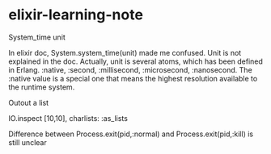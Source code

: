# elixir-learning-note

System_time unit

In elixir doc, System.system_time(unit) made me confused. Unit is not explained in the doc. 
Actually, unit is several atoms, which has been defined in Erlang.
:native, :second, :millisecond, :microsecond, :nanosecond. 
The :native value is a special one that means the highest resolution available to the runtime system.

Outout a list

IO.inspect [10,10], charlists: :as_lists

Difference between Process.exit(pid,:normal) and Process.exit(pid,:kill) is still unclear

